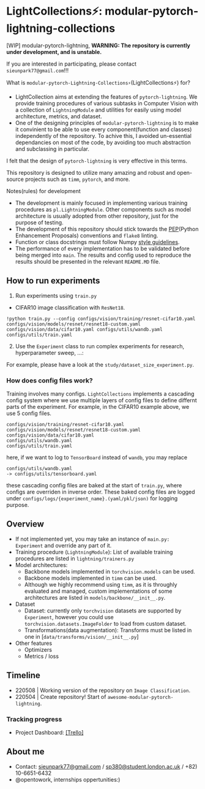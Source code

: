 # LightCollections⚡️: modular-pytorch-lightning-collections
[WIP] modular-pytorch-lightning, **WARNING: The repository is currently under development, and is unstable.**

If you are interested in participating, please contact `sieunpark77@gmail.com`!!!

What is `modular-pytorch-Lightning-Collections⚡`(LightCollections⚡️) for?
- LightCollection aims at extending the features of `pytorch-lightning`. We provide training procedures of various subtasks in Computer Vision with a collection of `LightningModule` and utilities for easily using model architecture, metrics, and dataset.
- One of the designing principles of `modular-pytorch-lightning` is to make it convinient to be able to use every component(function and classes) independently of the repository. To achive this, I avoided un-essential dependancies on most of the code, by avoiding too much abstraction and subclassing in particular.

I felt that the design of `pytorch-lightning` is very effective in this terms.

This repository is designed to utilize many amazing and robust and open-source projects such as `timm`, `pytorch`, and more.

Notes(rules) for development
- The development is mainly focused in implementing various training procedures as `pl.LightningModule`. Other components such as model architecture is usually adopted from other repository, just for the purpose of testing.
- The development of this repository should stick towards the [PEP](https://peps.python.org/)(Python Enhancement Proposals) conventions and `flake8` linting.
- Function or class docstrings must follow Numpy [style guidelines](https://numpydoc.readthedocs.io/en/latest/format.html).
- The performance of every implementation has to be validated before being merged into `main`. The results and config used to reproduce the results should be presented in the relevant `README.MD` file.


## How to run experiments
1. Run experiments using `train.py`

- CIFAR10 image classification with `ResNet18`.
```
!python train.py --config configs/vision/training/resnet-cifar10.yaml configs/vision/models/resnet/resnet18-custom.yaml configs/vision/data/cifar10.yaml configs/utils/wandb.yaml configs/utils/train.yaml
```

2. Use the `Experiment` class to run complex experiments for research, hyperparameter sweep, ...:

For example, please have a look at the `study/dataset_size_experiment.py`.

### How does config files work?

Training involves many configs. `LightCollections` implements a cascading config system where we use multiple layers of config
files to define differnt parts of the experiment. For example, in the CIFAR10 example above, we use 5 config files.
```
configs/vision/training/resnet-cifar10.yaml
configs/vision/models/resnet/resnet18-custom.yaml
configs/vision/data/cifar10.yaml
configs/utils/wandb.yaml
configs/utils/train.yaml
```
here, if we want to log to `TensorBoard` instead of `wandb`, you may replace
```
configs/utils/wandb.yaml
-> configs/utils/tensorboard.yaml
```
these cascading config files are baked at the start of `train.py`, where configs are overriden in inverse order. These baked config files are logged under `configs/logs/{experiment_name}.(yaml/pkl/json)` for logging purpose.

## Overview

- If not implemented yet, you may take an instance of `main.py: Experiment` and override any part of it.
- Training procedure (`LightningModule`): List of available training procedures are listed in `lightning/trainers.py`
- Model architectures:
  - Backbone models implemented in `torchvision.models` can be used.
  - Backbone models implemented in `timm` can be used.
  - Although we highly recommend using `timm`, as it is throughly evaluated and managed, custom implementations of some architectures are listed in `models/backbone/__init__.py`.
- Dataset
  - Dataset: currently only `torchvision` datasets are supported by `Experiment`, however you could use `torchvision.datasets.ImageFolder` to load from custom dataset.
  - Transformations(data augmentation): Transforms must be listed in one in [`data/transforms/vision/__init__.py`]
- Other features
  - Optimizers
  - Metrics / loss

## Timeline

- 220508 | Working version of the repository on `Image Classification`.
- 220504 | Create repository! Start of `awesome-modular-pytorch-lightning`.

### Tracking progress

- Project Dashboard: [\[Trello\]](https://trello.com/b/AnOjqk1F/awesome-modular-pytorch-lightning-development)

## About me

- Contact: sieunpark77@gmail.com / sp380@student.london.ac.uk / +82) 10-6651-6432
- @opentowork, internships oppertunities:)
